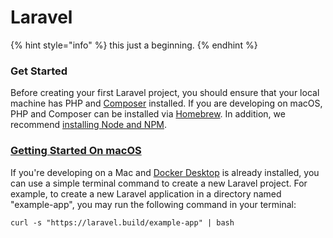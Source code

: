 # Laravel

{% hint style="info" %}
this just a beginning.&#x20;
{% endhint %}

### Get Started

Before creating your first Laravel project, you should ensure that your local machine has PHP and [Composer](https://getcomposer.org/) installed. If you are developing on macOS, PHP and Composer can be installed via [Homebrew](https://brew.sh/). In addition, we recommend [installing Node and NPM](https://nodejs.org/).

### [Getting Started On macOS](https://laravel.com/docs/9.x#getting-started-on-macos) <a href="#getting-started-on-macos" id="getting-started-on-macos"></a>

If you're developing on a Mac and [Docker Desktop](https://www.docker.com/products/docker-desktop) is already installed, you can use a simple terminal command to create a new Laravel project. For example, to create a new Laravel application in a directory named "example-app", you may run the following command in your terminal:

```
curl -s "https://laravel.build/example-app" | bash
```

